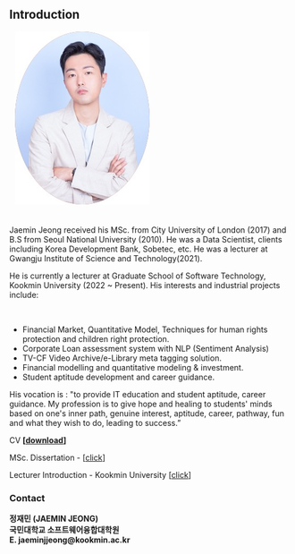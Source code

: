 ## Introduction


<div id="wrapper">
    <div class="twoColumn">
         <img src="http://raw.githubusercontent.com/jaeminjjung/jaeminjjung.github.io/main/jmjung_portrait.jpeg" alt="" class="wp-image-23" style="padding-left: 10px; padding-bottom: 20px;"/>
    </div>
    <div class="twoColumn">
         <p>Jaemin Jeong received his MSc. from City University of London (2017) and B.S from Seoul National University (2010). He was a Data Scientist, clients including Korea Development Bank, Sobetec, etc. He was a lecturer at Gwangju Institute of Science and Technology(2021). </p>

<p>He is currently a lecturer at Graduate School of Software Technology, Kookmin University (2022 ~ Present). His  interests and industrial projects include:</p>
<br/>
<ul>
  <li>Financial Market, Quantitative Model, Techniques for human rights protection and children right protection.</li> 
  <li>Corporate Loan assessment system with NLP (Sentiment Analysis)</li>
  <li>TV-CF Video Archive/e-Library meta tagging solution.</li>
  <li>Financial modelling and quantitative modeling & investment.</li>
  <li>Student aptitude development and career guidance.</li>
</ul>
    </div>
</div>

<p>His vocation is : "to provide IT education and student aptitude, career guidance. My profession is to give hope and healing to students' minds based on one's inner path, genuine interest, aptitude, career, pathway, fun and what they wish to do, leading to success.”</p>

CV <strong>[</strong><strong><a rel="noreferrer noopener" href="https://jeongjaem.in/CV_JaeminJeong_Lecturer.pdf" target="_blank">download</a>]</strong>

MSc. Dissertation - <TV Show rating prediction by Machine Learning Methods with quantisation of the review> [<a href="https://github.com/dscoool/dscoool.github.io/raw/main/assets/docs/TV%20Show%20Rating%20Prediction%20with%20Machine%20Learning%20methods%20with%20quantisation%20of%20the%20review%20(2017)%20-%20Jaemin%20Jeong%20-%20City%2C%20University%20of%20London%20(3).pdf">click</a>]

Lecturer Introduction - Kookmin University [<a href="https://swgs.kookmin.ac.kr/swgs/intro/professor.do">click</a>]  

### Contact 
<!-- wp:paragraph -->

<strong>
정재민 (JAEMIN JEONG) <br/>
국민대학교 소프트웨어융합대학원<br/>
E. jaeminjjeong@kookmin.ac.kr<br/>
    </strong>
  
  
  
